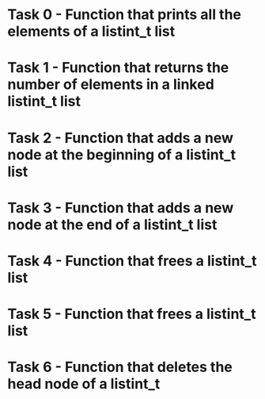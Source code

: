# Task 0 - Function that prints all the elements of a listint_t list
# Task 1 - Function that returns the number of elements in a linked listint_t list
# Task 2 - Function that adds a new node at the beginning of a listint_t list
# Task 3 - Function that adds a new node at the end of a listint_t list
# Task 4 - Function that frees a listint_t list
# Task 5 - Function that frees a listint_t list
# Task 6 - Function that deletes the head node of a listint_t
